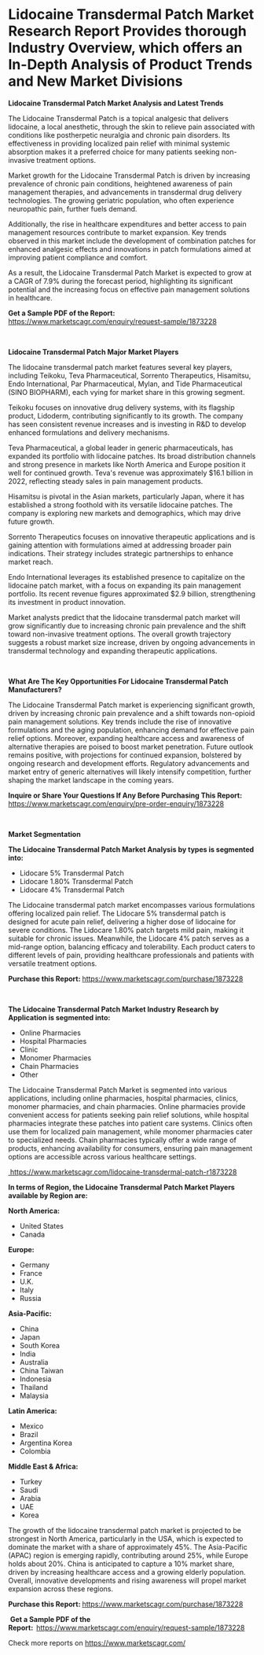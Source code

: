<p><h1>Lidocaine Transdermal Patch Market Research Report Provides thorough Industry Overview, which offers an In-Depth Analysis of Product Trends and New Market Divisions</h1></p><p><strong>Lidocaine Transdermal Patch Market Analysis and Latest Trends</strong></p>
<p><p>The Lidocaine Transdermal Patch is a topical analgesic that delivers lidocaine, a local anesthetic, through the skin to relieve pain associated with conditions like postherpetic neuralgia and chronic pain disorders. Its effectiveness in providing localized pain relief with minimal systemic absorption makes it a preferred choice for many patients seeking non-invasive treatment options. </p><p>Market growth for the Lidocaine Transdermal Patch is driven by increasing prevalence of chronic pain conditions, heightened awareness of pain management therapies, and advancements in transdermal drug delivery technologies. The growing geriatric population, who often experience neuropathic pain, further fuels demand. </p><p>Additionally, the rise in healthcare expenditures and better access to pain management resources contribute to market expansion. Key trends observed in this market include the development of combination patches for enhanced analgesic effects and innovations in patch formulations aimed at improving patient compliance and comfort. </p><p>As a result, the Lidocaine Transdermal Patch Market is expected to grow at a CAGR of 7.9% during the forecast period, highlighting its significant potential and the increasing focus on effective pain management solutions in healthcare.</p></p>
<p><strong>Get a Sample PDF of the Report:&nbsp;</strong> <a href="https://www.marketscagr.com/enquiry/request-sample/1873228?utm_campaign=2795&utm_medium=2&utm_source=Github&utm_content=ia&utm_term=08032025&utm_id=lidocaine-transdermal-patch">https://www.marketscagr.com/enquiry/request-sample/1873228</a></p>
<p>&nbsp;</p>
<p><strong>Lidocaine Transdermal Patch Major Market Players</strong></p>
<p><p>The lidocaine transdermal patch market features several key players, including Teikoku, Teva Pharmaceutical, Sorrento Therapeutics, Hisamitsu, Endo International, Par Pharmaceutical, Mylan, and Tide Pharmaceutical (SINO BIOPHARM), each vying for market share in this growing segment.</p><p>Teikoku focuses on innovative drug delivery systems, with its flagship product, Lidoderm, contributing significantly to its growth. The company has seen consistent revenue increases and is investing in R&D to develop enhanced formulations and delivery mechanisms.</p><p>Teva Pharmaceutical, a global leader in generic pharmaceuticals, has expanded its portfolio with lidocaine patches. Its broad distribution channels and strong presence in markets like North America and Europe position it well for continued growth. Teva's revenue was approximately $16.1 billion in 2022, reflecting steady sales in pain management products.</p><p>Hisamitsu is pivotal in the Asian markets, particularly Japan, where it has established a strong foothold with its versatile lidocaine patches. The company is exploring new markets and demographics, which may drive future growth.</p><p>Sorrento Therapeutics focuses on innovative therapeutic applications and is gaining attention with formulations aimed at addressing broader pain indications. Their strategy includes strategic partnerships to enhance market reach.</p><p>Endo International leverages its established presence to capitalize on the lidocaine patch market, with a focus on expanding its pain management portfolio. Its recent revenue figures approximated $2.9 billion, strengthening its investment in product innovation.</p><p>Market analysts predict that the lidocaine transdermal patch market will grow significantly due to increasing chronic pain prevalence and the shift toward non-invasive treatment options. The overall growth trajectory suggests a robust market size increase, driven by ongoing advancements in transdermal technology and expanding therapeutic applications.</p></p>
<p>&nbsp;</p>
<p><strong>What Are The Key Opportunities For Lidocaine Transdermal Patch Manufacturers?</strong></p>
<p><p>The Lidocaine Transdermal Patch market is experiencing significant growth, driven by increasing chronic pain prevalence and a shift towards non-opioid pain management solutions. Key trends include the rise of innovative formulations and the aging population, enhancing demand for effective pain relief options. Moreover, expanding healthcare access and awareness of alternative therapies are poised to boost market penetration. Future outlook remains positive, with projections for continued expansion, bolstered by ongoing research and development efforts. Regulatory advancements and market entry of generic alternatives will likely intensify competition, further shaping the market landscape in the coming years.</p></p>
<p><strong>Inquire or Share Your Questions If Any Before Purchasing This Report:</strong> <a href="https://www.marketscagr.com/enquiry/pre-order-enquiry/1873228?utm_campaign=2795&utm_medium=2&utm_source=Github&utm_content=ia&utm_term=08032025&utm_id=lidocaine-transdermal-patch">https://www.marketscagr.com/enquiry/pre-order-enquiry/1873228</a></p>
<p>&nbsp;</p>
<p><strong>Market Segmentation</strong></p>
<p><strong>The Lidocaine Transdermal Patch Market Analysis by types is segmented into:</strong></p>
<p><ul><li>Lidocare 5% Transdermal Patch</li><li>Lidocare 1.80% Transdermal Patch</li><li>Lidocare 4% Transdermal Patch</li></ul></p>
<p><p>The Lidocaine transdermal patch market encompasses various formulations offering localized pain relief. The Lidocare 5% transdermal patch is designed for acute pain relief, delivering a higher dose of lidocaine for severe conditions. The Lidocare 1.80% patch targets mild pain, making it suitable for chronic issues. Meanwhile, the Lidocare 4% patch serves as a mid-range option, balancing efficacy and tolerability. Each product caters to different levels of pain, providing healthcare professionals and patients with versatile treatment options.</p></p>
<p><strong>Purchase this Report:&nbsp;</strong><a href="https://www.marketscagr.com/purchase/1873228?utm_campaign=2795&utm_medium=2&utm_source=Github&utm_content=ia&utm_term=08032025&utm_id=lidocaine-transdermal-patch">https://www.marketscagr.com/purchase/1873228</a></p>
<p>&nbsp;</p>
<p><strong>The Lidocaine Transdermal Patch Market Industry Research by Application is segmented into:</strong></p>
<p><ul><li>Online Pharmacies</li><li>Hospital Pharmacies</li><li>Clinic</li><li>Monomer Pharmacies</li><li>Chain Pharmacies</li><li>Other</li></ul></p>
<p><p>The Lidocaine Transdermal Patch Market is segmented into various applications, including online pharmacies, hospital pharmacies, clinics, monomer pharmacies, and chain pharmacies. Online pharmacies provide convenient access for patients seeking pain relief solutions, while hospital pharmacies integrate these patches into patient care systems. Clinics often use them for localized pain management, while monomer pharmacies cater to specialized needs. Chain pharmacies typically offer a wide range of products, enhancing availability for consumers, ensuring pain management options are accessible across various healthcare settings.</p></p>
<p><a href="https://www.marketscagr.com/lidocaine-transdermal-patch-r1873228?utm_campaign=2795&utm_medium=2&utm_source=Github&utm_content=ia&utm_term=08032025&utm_id=lidocaine-transdermal-patch">&nbsp;https://www.marketscagr.com/lidocaine-transdermal-patch-r1873228</a></p>
<p><strong>In terms of Region, the Lidocaine Transdermal Patch Market Players available by Region are:</strong></p>
<p>
    <p> <strong> North America: </strong>
        <ul>
            <li>United States</li>
            <li>Canada</li>
        </ul>
        </p> 
    <p> <strong> Europe: </strong>
        <ul>
            <li>Germany</li>
            <li>France</li>
            <li>U.K.</li>
            <li>Italy</li>
            <li>Russia</li>
        </ul>
        </p> 
    <p> <strong> Asia-Pacific: </strong>
        <ul>
            <li>China</li>
            <li>Japan</li>
            <li>South Korea</li>
            <li>India</li>
            <li>Australia</li>
            <li>China Taiwan</li>
            <li>Indonesia</li>
            <li>Thailand</li>
            <li>Malaysia</li>
        </ul>
        </p> 
    <p> <strong> Latin America: </strong>
        <ul>
            <li>Mexico</li>
            <li>Brazil</li>
            <li>Argentina Korea</li>
            <li>Colombia</li>
        </ul>
        </p> 
    <p> <strong> Middle East & Africa: </strong>
        <ul>
            <li>Turkey</li>
            <li>Saudi</li>
            <li>Arabia</li>
            <li>UAE</li>
            <li>Korea</li>
        </ul>
    </p>
    </p>
<p><p>The growth of the lidocaine transdermal patch market is projected to be strongest in North America, particularly in the USA, which is expected to dominate the market with a share of approximately 45%. The Asia-Pacific (APAC) region is emerging rapidly, contributing around 25%, while Europe holds about 20%. China is anticipated to capture a 10% market share, driven by increasing healthcare access and a growing elderly population. Overall, innovative developments and rising awareness will propel market expansion across these regions.</p></p>
<p><strong>Purchase this Report: </strong><a href="https://www.marketscagr.com/purchase/1873228?utm_campaign=2795&utm_medium=2&utm_source=Github&utm_content=ia&utm_term=08032025&utm_id=lidocaine-transdermal-patch">https://www.marketscagr.com/purchase/1873228</a></p>
<p>&nbsp;<strong>Get a Sample PDF of the Report:&nbsp;&nbsp;</strong><a href="https://www.marketscagr.com/enquiry/request-sample/1873228?utm_campaign=2795&utm_medium=2&utm_source=Github&utm_content=ia&utm_term=08032025&utm_id=lidocaine-transdermal-patch">https://www.marketscagr.com/enquiry/request-sample/1873228</a></p>
<p><strong></strong></p>
<p>Check more reports on <a href="https://www.marketscagr.com/?utm_campaign=2795&utm_medium=2&utm_source=Github&utm_content=ia&utm_term=08032025&utm_id=lidocaine-transdermal-patch">https://www.marketscagr.com/</a></p>